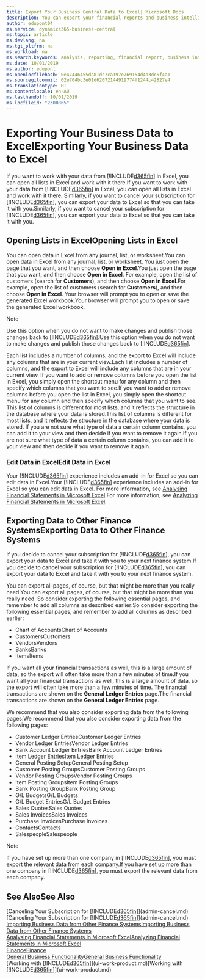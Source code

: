 ```yaml
---
title: Export Your Business Central Data to Excel| Microsoft Docs
description: You can export your financial reports and business intelligence data from Business Central  to Excel, or open your data in Excel.
author: edupont04
ms.service: dynamics365-business-central
ms.topic: article
ms.devlang: na
ms.tgt_pltfrm: na
ms.workload: na
ms.search.keywords: analysis, reporting, financial report, business intelligence, BI, Excel
ms.date: 10/01/2019
ms.author: edupont
ms.openlocfilehash: 0e47446455da81dc7ca197e769154d4a3dc5f4a1
ms.sourcegitcommit: 02e704bc3e01d62072144919774f1244c42827e4
ms.translationtype: HT
ms.contentlocale: en-AU
ms.lasthandoff: 10/01/2019
ms.locfileid: "2300865"
---
```

# <a name="exporting-your-business-data-to-excel"></a><span data-ttu-id="d763c-103">Exporting Your Business Data to Excel</span><span class="sxs-lookup"><span data-stu-id="d763c-103">Exporting Your Business Data to Excel</span></span>
<span data-ttu-id="d763c-104">If you want to work with your data from [!INCLUDE[d365fin](includes/d365fin_md.md)] in Excel, you can open all lists in Excel and work with it there.</span><span class="sxs-lookup"><span data-stu-id="d763c-104">If you want to work with your data from [!INCLUDE[d365fin](includes/d365fin_md.md)] in Excel, you can open all lists in Excel and work with it there.</span></span> <span data-ttu-id="d763c-105">Similarly, if you want to cancel your subscription for [!INCLUDE[d365fin](includes/d365fin_md.md)], you can export your data to Excel so that you can take it with you.</span><span class="sxs-lookup"><span data-stu-id="d763c-105">Similarly, if you want to cancel your subscription for [!INCLUDE[d365fin](includes/d365fin_md.md)], you can export your data to Excel so that you can take it with you.</span></span>

## <a name="opening-lists-in-excel"></a><span data-ttu-id="d763c-106">Opening Lists in Excel</span><span class="sxs-lookup"><span data-stu-id="d763c-106">Opening Lists in Excel</span></span>
<span data-ttu-id="d763c-107">You can open data in Excel from any journal, list, or worksheet.</span><span class="sxs-lookup"><span data-stu-id="d763c-107">You can open data in Excel from any journal, list, or worksheet.</span></span> <span data-ttu-id="d763c-108">You just open the page that you want, and then choose **Open in Excel**.</span><span class="sxs-lookup"><span data-stu-id="d763c-108">You just open the page that you want, and then choose **Open in Excel**.</span></span> <span data-ttu-id="d763c-109">For example, open the list of customers (search for **Customers**), and then choose **Open in Excel**.</span><span class="sxs-lookup"><span data-stu-id="d763c-109">For example, open the list of customers (search for **Customers**), and then choose **Open in Excel**.</span></span> <span data-ttu-id="d763c-110">Your browser will prompt you to open or save the generated Excel workbook.</span><span class="sxs-lookup"><span data-stu-id="d763c-110">Your browser will prompt you to open or save the generated Excel workbook.</span></span>  

> [!NOTE]
> <span data-ttu-id="d763c-111">Use this option when you do not want to make changes and publish those changes back to [!INCLUDE[d365fin](includes/d365fin_md.md)].</span><span class="sxs-lookup"><span data-stu-id="d763c-111">Use this option when you do not want to make changes and publish those changes back to [!INCLUDE[d365fin](includes/d365fin_md.md)].</span></span>  

<span data-ttu-id="d763c-112">Each list includes a number of columns, and the export to Excel will include any columns that are in your current view.</span><span class="sxs-lookup"><span data-stu-id="d763c-112">Each list includes a number of columns, and the export to Excel will include any columns that are in your current view.</span></span> <span data-ttu-id="d763c-113">If you want to add or remove columns before you open the list in Excel, you simply open the shortcut menu for any column and then specify which columns that you want to see.</span><span class="sxs-lookup"><span data-stu-id="d763c-113">If you want to add or remove columns before you open the list in Excel, you simply open the shortcut menu for any column and then specify which columns that you want to see.</span></span> <span data-ttu-id="d763c-114">This list of columns is different for most lists, and it reflects the structure in the database where your data is stored.</span><span class="sxs-lookup"><span data-stu-id="d763c-114">This list of columns is different for most lists, and it reflects the structure in the database where your data is stored.</span></span> <span data-ttu-id="d763c-115">If you are not sure what type of data a certain column contains, you can add it to your view and then decide if you want to remove it again.</span><span class="sxs-lookup"><span data-stu-id="d763c-115">If you are not sure what type of data a certain column contains, you can add it to your view and then decide if you want to remove it again.</span></span>  

### <a name="edit-data-in-excel"></a><span data-ttu-id="d763c-116">Edit Data in Excel</span><span class="sxs-lookup"><span data-stu-id="d763c-116">Edit Data in Excel</span></span>
<span data-ttu-id="d763c-117">Your [!INCLUDE[d365fin](includes/d365fin_md.md)] experience includes an add-in for Excel so you can edit data in Excel.</span><span class="sxs-lookup"><span data-stu-id="d763c-117">Your [!INCLUDE[d365fin](includes/d365fin_md.md)] experience includes an add-in for Excel so you can edit data in Excel.</span></span> <span data-ttu-id="d763c-118">For more information, see [Analysing Financial Statements in Microsoft Excel](finance-analyze-excel.md).</span><span class="sxs-lookup"><span data-stu-id="d763c-118">For more information, see [Analyzing Financial Statements in Microsoft Excel](finance-analyze-excel.md).</span></span>  

## <a name="exporting-data-to-other-finance-systems"></a><span data-ttu-id="d763c-119">Exporting Data to Other Finance Systems</span><span class="sxs-lookup"><span data-stu-id="d763c-119">Exporting Data to Other Finance Systems</span></span>
<span data-ttu-id="d763c-120">If you decide to cancel your subscription for [!INCLUDE[d365fin](includes/d365fin_md.md)], you can export your data to Excel and take it with you to your next finance system.</span><span class="sxs-lookup"><span data-stu-id="d763c-120">If you decide to cancel your subscription for [!INCLUDE[d365fin](includes/d365fin_md.md)], you can export your data to Excel and take it with you to your next finance system.</span></span>  

<span data-ttu-id="d763c-121">You can export all pages, of course, but that might be more than you really need.</span><span class="sxs-lookup"><span data-stu-id="d763c-121">You can export all pages, of course, but that might be more than you really need.</span></span> <span data-ttu-id="d763c-122">So consider exporting the following essential pages, and remember to add all columns as described earlier:</span><span class="sxs-lookup"><span data-stu-id="d763c-122">So consider exporting the following essential pages, and remember to add all columns as described earlier:</span></span>  

* <span data-ttu-id="d763c-123">Chart of Accounts</span><span class="sxs-lookup"><span data-stu-id="d763c-123">Chart of Accounts</span></span>  
* <span data-ttu-id="d763c-124">Customers</span><span class="sxs-lookup"><span data-stu-id="d763c-124">Customers</span></span>  
* <span data-ttu-id="d763c-125">Vendors</span><span class="sxs-lookup"><span data-stu-id="d763c-125">Vendors</span></span>  
* <span data-ttu-id="d763c-126">Banks</span><span class="sxs-lookup"><span data-stu-id="d763c-126">Banks</span></span>  
* <span data-ttu-id="d763c-127">Items</span><span class="sxs-lookup"><span data-stu-id="d763c-127">Items</span></span>  

<span data-ttu-id="d763c-128">If you want all your financial transactions as well, this is a large amount of data, so the export will often take more than a few minutes of time.</span><span class="sxs-lookup"><span data-stu-id="d763c-128">If you want all your financial transactions as well, this is a large amount of data, so the export will often take more than a few minutes of time.</span></span> <span data-ttu-id="d763c-129">The financial transactions are shown on the **General Ledger Entries** page.</span><span class="sxs-lookup"><span data-stu-id="d763c-129">The financial transactions are shown on the **General Ledger Entries** page.</span></span>  

<span data-ttu-id="d763c-130">We recommend that you also consider exporting data from the following pages:</span><span class="sxs-lookup"><span data-stu-id="d763c-130">We recommend that you also consider exporting data from the following pages:</span></span>  

* <span data-ttu-id="d763c-131">Customer Ledger Entries</span><span class="sxs-lookup"><span data-stu-id="d763c-131">Customer Ledger Entries</span></span>  
* <span data-ttu-id="d763c-132">Vendor Ledger Entries</span><span class="sxs-lookup"><span data-stu-id="d763c-132">Vendor Ledger Entries</span></span>  
* <span data-ttu-id="d763c-133">Bank Account Ledger Entries</span><span class="sxs-lookup"><span data-stu-id="d763c-133">Bank Account Ledger Entries</span></span>  
* <span data-ttu-id="d763c-134">Item Ledger Entries</span><span class="sxs-lookup"><span data-stu-id="d763c-134">Item Ledger Entries</span></span>  
* <span data-ttu-id="d763c-135">General Posting Setup</span><span class="sxs-lookup"><span data-stu-id="d763c-135">General Posting Setup</span></span>  
* <span data-ttu-id="d763c-136">Customer Posting Groups</span><span class="sxs-lookup"><span data-stu-id="d763c-136">Customer Posting Groups</span></span>  
* <span data-ttu-id="d763c-137">Vendor Posting Groups</span><span class="sxs-lookup"><span data-stu-id="d763c-137">Vendor Posting Groups</span></span>  
* <span data-ttu-id="d763c-138">Item Posting Groups</span><span class="sxs-lookup"><span data-stu-id="d763c-138">Item Posting Groups</span></span>  
* <span data-ttu-id="d763c-139">Bank Posting Group</span><span class="sxs-lookup"><span data-stu-id="d763c-139">Bank Posting Group</span></span>  
* <span data-ttu-id="d763c-140">G/L Budgets</span><span class="sxs-lookup"><span data-stu-id="d763c-140">G/L Budgets</span></span>  
* <span data-ttu-id="d763c-141">G/L Budget Entries</span><span class="sxs-lookup"><span data-stu-id="d763c-141">G/L Budget Entries</span></span>  
* <span data-ttu-id="d763c-142">Sales Quotes</span><span class="sxs-lookup"><span data-stu-id="d763c-142">Sales Quotes</span></span>  
* <span data-ttu-id="d763c-143">Sales Invoices</span><span class="sxs-lookup"><span data-stu-id="d763c-143">Sales Invoices</span></span>  
* <span data-ttu-id="d763c-144">Purchase Invoices</span><span class="sxs-lookup"><span data-stu-id="d763c-144">Purchase Invoices</span></span>  
* <span data-ttu-id="d763c-145">Contacts</span><span class="sxs-lookup"><span data-stu-id="d763c-145">Contacts</span></span>  
* <span data-ttu-id="d763c-146">Salespeople</span><span class="sxs-lookup"><span data-stu-id="d763c-146">Salespeople</span></span>  

> [!NOTE]  
>   <span data-ttu-id="d763c-147">If you have set up more than one company in [!INCLUDE[d365fin](includes/d365fin_md.md)], you must export the relevant data from each company.</span><span class="sxs-lookup"><span data-stu-id="d763c-147">If you have set up more than one company in [!INCLUDE[d365fin](includes/d365fin_md.md)], you must export the relevant data from each company.</span></span>

## <a name="see-also"></a><span data-ttu-id="d763c-148">See Also</span><span class="sxs-lookup"><span data-stu-id="d763c-148">See Also</span></span>
<span data-ttu-id="d763c-149">[Canceling Your Subscription for [!INCLUDE[d365fin](includes/d365fin_md.md)]](admin-cancel.md)</span><span class="sxs-lookup"><span data-stu-id="d763c-149">[Canceling Your Subscription for [!INCLUDE[d365fin](includes/d365fin_md.md)]](admin-cancel.md)</span></span>  
[<span data-ttu-id="d763c-150">Importing Business Data from Other Finance Systems</span><span class="sxs-lookup"><span data-stu-id="d763c-150">Importing Business Data from Other Finance Systems</span></span>](across-import-data-configuration-packages.md)  
[<span data-ttu-id="d763c-151">Analysing Financial Statements in Microsoft Excel</span><span class="sxs-lookup"><span data-stu-id="d763c-151">Analyzing Financial Statements in Microsoft Excel</span></span>](finance-analyze-excel.md)  
[<span data-ttu-id="d763c-152">Finance</span><span class="sxs-lookup"><span data-stu-id="d763c-152">Finance</span></span>](finance.md)  
[<span data-ttu-id="d763c-153">General Business Functionality</span><span class="sxs-lookup"><span data-stu-id="d763c-153">General Business Functionality</span></span>](ui-across-business-areas.md)  
<span data-ttu-id="d763c-154">[Working with [!INCLUDE[d365fin](includes/d365fin_md.md)]](ui-work-product.md)</span><span class="sxs-lookup"><span data-stu-id="d763c-154">[Working with [!INCLUDE[d365fin](includes/d365fin_md.md)]](ui-work-product.md)</span></span>  
